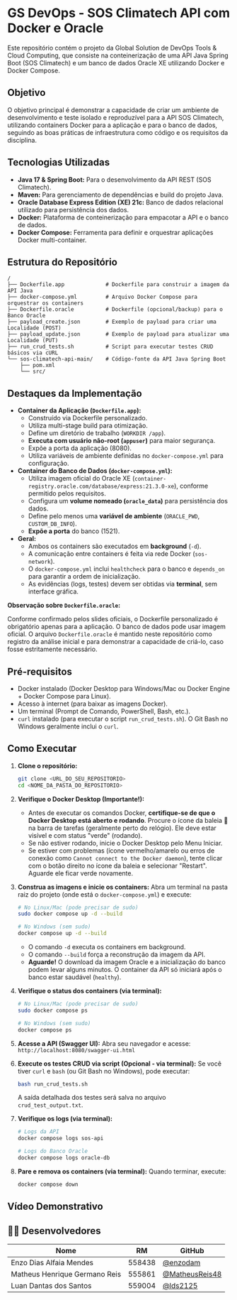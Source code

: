 # GS DevOps - SOS Climatech API com Docker e Oracle

Este repositório contém o projeto da Global Solution de DevOps Tools & Cloud Computing, que consiste na conteinerização de uma API Java Spring Boot (SOS Climatech) e um banco de dados Oracle XE utilizando Docker e Docker Compose.

## Objetivo

O objetivo principal é demonstrar a capacidade de criar um ambiente de desenvolvimento e teste isolado e reproduzível para a API SOS Climatech, utilizando containers Docker para a aplicação e para o banco de dados, seguindo as boas práticas de infraestrutura como código e os requisitos da disciplina.

## Tecnologias Utilizadas

*   **Java 17 & Spring Boot:** Para o desenvolvimento da API REST (SOS Climatech).
*   **Maven:** Para gerenciamento de dependências e build do projeto Java.
*   **Oracle Database Express Edition (XE) 21c:** Banco de dados relacional utilizado para persistência dos dados.
*   **Docker:** Plataforma de conteinerização para empacotar a API e o banco de dados.
*   **Docker Compose:** Ferramenta para definir e orquestrar aplicações Docker multi-container.

## Estrutura do Repositório

```
/
├── Dockerfile.app             # Dockerfile para construir a imagem da API Java
├── docker-compose.yml         # Arquivo Docker Compose para orquestrar os containers
├── Dockerfile.oracle          # Dockerfile (opcional/backup) para o Banco Oracle
├── payload_create.json        # Exemplo de payload para criar uma Localidade (POST)
├── payload_update.json        # Exemplo de payload para atualizar uma Localidade (PUT)
├── run_crud_tests.sh          # Script para executar testes CRUD básicos via cURL
└── sos-climatech-api-main/    # Código-fonte da API Java Spring Boot
    ├── pom.xml
    └── src/
```

## Destaques da Implementação

*   **Container da Aplicação (`Dockerfile.app`):**
    *   Construído via Dockerfile personalizado.
    *   Utiliza multi-stage build para otimização.
    *   Define um diretório de trabalho (`WORKDIR /app`).
    *   **Executa com usuário não-root (`appuser`)** para maior segurança.
    *   Expõe a porta da aplicação (8080).
    *   Utiliza variáveis de ambiente definidas no `docker-compose.yml` para configuração.
*   **Container do Banco de Dados (`docker-compose.yml`):**
    *   Utiliza imagem oficial do Oracle XE (`container-registry.oracle.com/database/express:21.3.0-xe`), conforme permitido pelos requisitos.
    *   Configura um **volume nomeado (`oracle_data`)** para persistência dos dados.
    *   Define pelo menos uma **variável de ambiente** (`ORACLE_PWD`, `CUSTOM_DB_INFO`).
    *   **Expõe a porta** do banco (1521).
*   **Geral:**
    *   Ambos os containers são executados em **background** (`-d`).
    *   A comunicação entre containers é feita via rede Docker (`sos-network`).
    *   O `docker-compose.yml` inclui `healthcheck` para o banco e `depends_on` para garantir a ordem de inicialização.
    *   As evidências (logs, testes) devem ser obtidas via **terminal**, sem interface gráfica.

**Observação sobre `Dockerfile.oracle`:**

Conforme confirmado pelos slides oficiais, o Dockerfile personalizado é obrigatório apenas para a aplicação. O banco de dados pode usar imagem oficial. O arquivo `Dockerfile.oracle` é mantido neste repositório como registro da análise inicial e para demonstrar a capacidade de criá-lo, caso fosse estritamente necessário.

## Pré-requisitos

*   Docker instalado (Docker Desktop para Windows/Mac ou Docker Engine + Docker Compose para Linux).
*   Acesso à internet (para baixar as imagens Docker).
*   Um terminal (Prompt de Comando, PowerShell, Bash, etc.).
*   `curl` instalado (para executar o script `run_crud_tests.sh`). O Git Bash no Windows geralmente inclui o `curl`.

## Como Executar

1.  **Clone o repositório:**
    ```bash
    git clone <URL_DO_SEU_REPOSITORIO>
    cd <NOME_DA_PASTA_DO_REPOSITORIO>
    ```

2.  **Verifique o Docker Desktop (Importante!):**
    *   Antes de executar os comandos Docker, **certifique-se de que o Docker Desktop está aberto e rodando**. Procure o ícone da baleia 🐳 na barra de tarefas (geralmente perto do relógio). Ele deve estar visível e com status "verde" (rodando).
    *   Se não estiver rodando, inicie o Docker Desktop pelo Menu Iniciar.
    *   Se estiver com problemas (ícone vermelho/amarelo ou erros de conexão como `Cannot connect to the Docker daemon`), tente clicar com o botão direito no ícone da baleia e selecionar "Restart". Aguarde ele ficar verde novamente.

3.  **Construa as imagens e inicie os containers:**
    Abra um terminal na pasta raiz do projeto (onde está o `docker-compose.yml`) e execute:
    ```bash
    # No Linux/Mac (pode precisar de sudo)
    sudo docker compose up -d --build

    # No Windows (sem sudo)
    docker compose up -d --build
    ```
    *   O comando `-d` executa os containers em background.
    *   O comando `--build` força a reconstrução da imagem da API.
    *   **Aguarde!** O download da imagem Oracle e a inicialização do banco podem levar alguns minutos. O container da API só iniciará após o banco estar saudável (`healthy`).

4.  **Verifique o status dos containers (via terminal):**
    ```bash
    # No Linux/Mac (pode precisar de sudo)
    sudo docker compose ps

    # No Windows (sem sudo)
    docker compose ps
    ```

5.  **Acesse a API (Swagger UI):**
    Abra seu navegador e acesse: `http://localhost:8080/swagger-ui.html`

6.  **Execute os testes CRUD via script (Opcional - via terminal):**
    Se você tiver `curl` e `bash` (ou Git Bash no Windows), pode executar:
    ```bash
    bash run_crud_tests.sh
    ```
    A saída detalhada dos testes será salva no arquivo `crud_test_output.txt`.

7.  **Verifique os logs (via terminal):**
    ```bash
    # Logs da API
    docker compose logs sos-api

    # Logs do Banco Oracle
    docker compose logs oracle-db
    ```

8.  **Pare e remova os containers (via terminal):**
    Quando terminar, execute:
    ```bash
    docker compose down
    ```

## Vídeo Demonstrativo



## 👨‍💻 Desenvolvedores

| Nome                          | RM      | GitHub |
|-------------------------------|---------|--------|
| Enzo Dias Alfaia Mendes       | 558438  | [@enzodam](https://github.com/enzodam) |
| Matheus Henrique Germano Reis | 555861  | [@MatheusReis48](https://github.com/MatheusReis48) |
| Luan Dantas dos Santos        | 559004  | [@lds2125](https://github.com/lds2125) |



